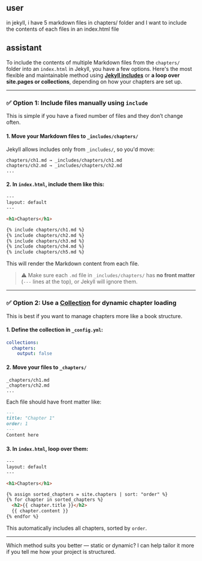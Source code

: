 ## user
in jekyll, i have 5 markdown files in chapters/ folder and I want to include the contents of each files in an index.html file
## assistant

To include the contents of multiple Markdown files from the `chapters/` folder into an `index.html` in Jekyll, you have a few options. Here's the most flexible and maintainable method using **[Jekyll includes](https://jekyllrb.com/docs/includes/)** or **a loop over site.pages or collections**, depending on how your chapters are set up.

---

### ✅ Option 1: Include files manually using `include`

This is simple if you have a fixed number of files and they don’t change often.

#### 1. Move your Markdown files to `_includes/chapters/`

Jekyll allows includes only from `_includes/`, so you'd move:

```
chapters/ch1.md → _includes/chapters/ch1.md
chapters/ch2.md → _includes/chapters/ch2.md
...
```

#### 2. In `index.html`, include them like this:

```html
---
layout: default
---

<h1>Chapters</h1>

{% include chapters/ch1.md %}
{% include chapters/ch2.md %}
{% include chapters/ch3.md %}
{% include chapters/ch4.md %}
{% include chapters/ch5.md %}
```

This will render the Markdown content from each file.

> ⚠️ Make sure each `.md` file in `_includes/chapters/` has **no front matter** (`---` lines at the top), or Jekyll will ignore them.

---

### ✅ Option 2: Use a [Collection](https://jekyllrb.com/docs/collections/) for dynamic chapter loading

This is best if you want to manage chapters more like a book structure.

#### 1. Define the collection in `_config.yml`:

```yaml
collections:
  chapters:
    output: false
```

#### 2. Move your files to `_chapters/`

```
_chapters/ch1.md
_chapters/ch2.md
...
```

Each file should have front matter like:

```markdown
---
title: "Chapter 1"
order: 1
---
Content here
```

#### 3. In `index.html`, loop over them:

```html
---
layout: default
---

<h1>Chapters</h1>

{% assign sorted_chapters = site.chapters | sort: "order" %}
{% for chapter in sorted_chapters %}
  <h2>{{ chapter.title }}</h2>
  {{ chapter.content }}
{% endfor %}
```

This automatically includes all chapters, sorted by `order`.

---

Which method suits you better — static or dynamic? I can help tailor it more if you tell me how your project is structured.